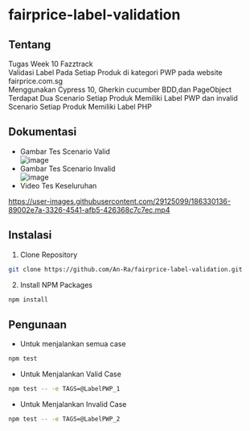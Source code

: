 # fairprice-label-validation
## Tentang
Tugas Week 10 Fazztrack <br>
Validasi Label Pada Setiap Produk di kategori PWP pada website fairprice.com.sg<br>
Menggunakan Cypress 10, Gherkin cucumber BDD,dan PageObject 
<br>
Terdapat Dua Scenario Setiap Produk Memiliki Label PWP dan invalid Scenario Setiap Produk Memiliki Label PHP

## Dokumentasi
* Gambar Tes Scenario Valid <br>
![image](https://user-images.githubusercontent.com/29125099/186329704-05a155a5-2fbe-49f4-984f-63190ef6996e.png)
* Gambar Tes Scenario Invalid <br>
![image](https://user-images.githubusercontent.com/29125099/186329818-30d2ac8b-a549-4f6a-bf80-4bc7c0ea4a3f.png)
* Video Tes Keseluruhan <br>


https://user-images.githubusercontent.com/29125099/186330136-89002e7a-3326-4541-afb5-426368c7c7ec.mp4



## Instalasi
1. Clone Repository
```sh
git clone https://github.com/An-Ra/fairprice-label-validation.git
```
2. Install NPM Packages
```sh
npm install
```
## Pengunaan
* Untuk menjalankan semua case
```sh
npm test
```
* Untuk Menjalankan Valid Case
```sh
npm test -- -e TAGS=@LabelPWP_1
```
* Untuk Menjalankan Invalid Case
```sh
npm test -- -e TAGS=@LabelPWP_2
```
